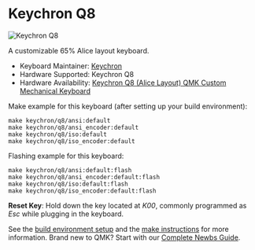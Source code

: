 # Keychron Q8

![Keychron Q8](https://i.imgur.com/FQnOwRrh.jpg)

A customizable 65% Alice layout keyboard.

* Keyboard Maintainer: [Keychron](https://github.com/keychron)
* Hardware Supported: Keychron Q8
* Hardware Availability: [Keychron Q8 (Alice Layout) QMK Custom Mechanical Keyboard](https://www.keychron.com/products/keychron-q8-alice-layout-qmk-custom-mechanical-keyboard)

Make example for this keyboard (after setting up your build environment):

    make keychron/q8/ansi:default
    make keychron/q8/ansi_encoder:default
    make keychron/q8/iso:default
    make keychron/q8/iso_encoder:default

Flashing example for this keyboard:

    make keychron/q8/ansi:default:flash
    make keychron/q8/ansi_encoder:default:flash
    make keychron/q8/iso:default:flash
    make keychron/q8/iso_encoder:default:flash

**Reset Key**: Hold down the key located at *K00*, commonly programmed as *Esc* while plugging in the keyboard.

See the [build environment setup](https://docs.qmk.fm/#/getting_started_build_tools) and the [make instructions](https://docs.qmk.fm/#/getting_started_make_guide) for more information. Brand new to QMK? Start with our [Complete Newbs Guide](https://docs.qmk.fm/#/newbs).
